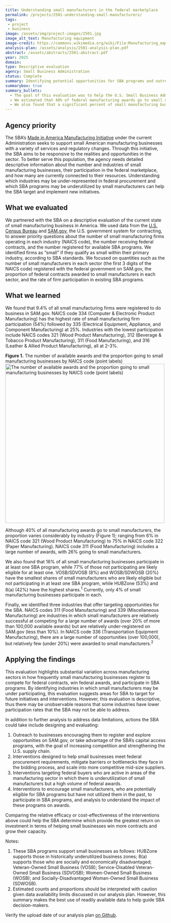```yaml
---
title: Understanding small manufacturers in the federal marketplace
permalink: /projects/2501-understanding-small-manufacturers/
tags: 
 - project
 - business
image: /assets/img/project-images/2501.jpg
image_alt_text: Manufacturing equipment
image-credit: https://commons.wikimedia.org/wiki/File:Manufacturing_equipment_070.jpg
analysis-plan: /assets/analysis/2501-analysis-plan.pdf
abstract: /assets/abstracts/2501-abstract.pdf
year: 2025
domain: 
type: Descriptive evaluation
agency: Small Business Administration
status: Complete
summary: Identifying potential opportunities for SBA programs and outreach to support small manufacturers
summarybox: true
summary_bullets:
  - The goal of this evaluation was to help the U.S. Small Business Administration (SBA) identify opportunities to support small manufacturing businesses and increase their participation in federal procurement. 
  - We estimated that 40% of federal manufacturing awards go to small manufacturers, that small manufacturers are relatively under-registered in SAM.gov, and that the prevalence of manufacturing opportunities and awards vary across examined industries. 
  - We also found that a significant percent of small manufacturing businesses are likely eligible for, but not participating in, SBA certification programs that support small businesses. 
---
```

## Agency priority
The SBA’s <a class="usa-link usa-link--external" href="https://www.sba.gov/priorities/american-manufacturers">Made in America Manufacturing Initiative</a> under the current Administration seeks to support small American manufacturing businesses with a variety of services and regulatory changes. Through this initiative, the SBA aims to be responsive to the realities and opportunities in the sector. To better serve this population, the agency needs detailed descriptive information about the number and industries of small manufacturing businesses, their participation in the federal marketplace, and how many are currently connected to their resources. Understanding which industries may be under-represented in federal procurement and which SBA programs may be underutilized by small manufacturers can help the SBA target and implement new initiatives.   

## What we evaluated
We partnered with the SBA on a descriptive evaluation of the current state of small manufacturing business in America. We used data from the <a class="usa-link usa-link--external" href="https://www.census.gov/">U.S. Census Bureau</a> and <a class="usa-link usa-link--external" href="http://sam.gov">SAM.gov</a>, the U.S. government system for contracting, to answer priority questions about the number of small manufacturing firms operating in each industry (NAICS code), the number receiving federal contracts, and the number registered for available SBA programs. We identified firms as “small” if they qualify as small within their primary industry, according to SBA standards. We focused on quantities such as the number of small manufacturers in each sector (the first 3 digits of the NAICS code) registered with the federal government on SAM.gov, the proportion of federal contracts awarded to small manufacturers in each sector, and the rate of firm participation in existing SBA programs. 

## What we learned
We found that 9.4% of all small manufacturing firms were registered to do business in SAM.gov. NAICS code 334 (Computer & Electronic Product Manufacturing) has the highest rate of small manufacturing firm participation (54%) followed by 335 (Electrical Equipment, Appliance, and Component Manufacturing) at 25%. Industries with the lowest participation include NAICS codes 321 (Wood Product Manufacturing), 312 (Beverage & Tobacco Product Manufacturing), 311 (Food Manufacturing), and 316 (Leather & Allied Product Manufacturing), all at 2-3%.

<b>Figure 1.</b> The number of available awards and the proportion going to small manufacturing businesses by NAICS code (point labels)
<img src="{{ '/assets/img/project-images/2501-fig1.svg' | prepend: site.baseurl }}" alt="The number of available awards and the proportion going to small manufacturing businesses by NAICS code (point labels)" width="500">

Although 40% of all manufacturing awards go to small manufacturers, the proportion varies considerably by industry (Figure 1); ranging from 6% in NAICS code 321 (Wood Product Manufacturing) to 75% in NAICS code 322 (Paper Manufacturing). NAICS code 311 (Food Manufacturing) includes a large number of awards, with 26% going to small manufacturers.

We also found that 16% of all small manufacturing businesses participate in at least one SBA program, while 77% of those not participating are likely eligible for at least one. VOSB/SDVOSB (8%) and WOSB/SDWOSB (20%) have the smallest shares of small manufacturers who are likely eligible but not participating in at least one SBA program, while HUBZone (53%) and 8(a) (42%) have the highest shares.<sup>1</sup> Currently, only 4% of small manufacturing businesses participate in each. 

Finally, we identified three industries that offer targeting opportunities for the SBA. NAICS codes 311 (Food Manufacturing) and 339 (Miscellaneous Manufacturing) are industries in which small manufacturers are relatively successful at competing for a large number of awards (over 20% of more than 100,000 available awards) but are relatively under-registered on SAM.gov (less than 10%). In NAICS code 336 (Transportation Equipment Manufacturing), there are a large number of opportunities (over 100,000), but relatively few (under 20%) were awarded to small manufacturers.<sup>2</sup>

## Applying the findings
This evaluation highlights substantial variation across manufacturing sectors in how frequently small manufacturing businesses register to compete for federal contracts, win federal awards, and participate in SBA programs. By identifying industries in which small manufacturers may be under participating, this evaluation suggests areas for SBA to target for future initiatives and interventions. However, this evaluation is descriptive, thus there may be unobservable reasons that some industries have lower participation rates that the SBA may not be able
to address. 

In addition to further analysis to address data limitations, actions the SBA could take include designing and evaluating:
1. Outreach to businesses encouraging them to register and explore opportunities on SAM.gov, or take advantage of the SBA’s capital access programs, with the goal of increasing competition and strengthening the U.S. supply chain. 
2. Interventions designed to help small businesses meet federal procurement requirements, mitigate barriers or bottlenecks they face in the bidding process, and scale into more competitive mid-size suppliers.
3. Interventions targeting federal buyers who are active in areas of the manufacturing sector in which there is underutilization of small manufacturers but a high volume of federal awards.
4. Interventions to encourage small manufacturers, who are potentially eligible for SBA programs but have not utilized them in the past, to participate in SBA programs, and analysis to understand the impact of these programs on awards.

Comparing the relative efficacy or cost-effectiveness of the interventions above could help the SBA determine which provide the greatest return on investment in terms of helping small businesses win more contracts and grow their capacity.

Notes:
1. These SBA programs support small businesses as follows: HUBZone supports those in historically underutilized business zones; 8(a) supports those who are socially and economically disadvantaged; Veteran-Owned Small Business (VOSB); Service-Disabled Veteran-Owned Small Business (SDVOSB); Women-Owned Small Business (WOSB); and Socially-Disadvantaged Woman-Owned Small Business (SDWOSB).
2.  Estimated counts and proportions should be interpreted with caution given data availability limits discussed in our analysis plan. However, this summary makes the best use of readily available data to help guide SBA decision-makers.

Verify the upload date of our analysis plan <a class="usa-link usa-link--external" href="https://github.com/gsa-oes/office-of-evaluation-sciences/commits/master/assets/analysis/2501-analysis-plan.pdf">on Github</a>.

